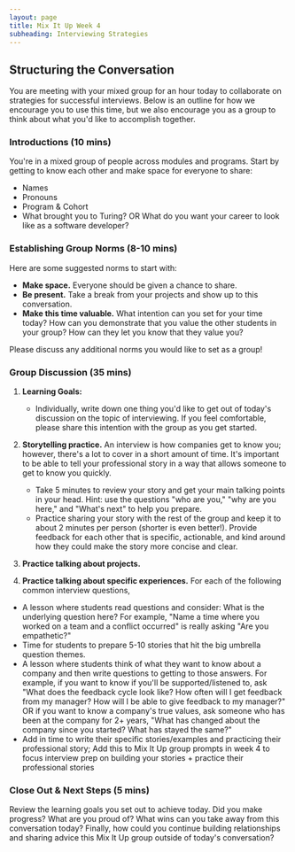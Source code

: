 ```yaml
---
layout: page
title: Mix It Up Week 4
subheading: Interviewing Strategies
---
```


## Structuring the Conversation
You are meeting with your mixed group for an hour today to collaborate on strategies for successful interviews. Below is an outline for how we encourage you to use this time, but we also encourage you as a group to think about what you'd like to accomplish together.

### Introductions (10 mins)
You're in a mixed group of people across modules and programs. Start by getting to know each other and make space for everyone to share:

* Names
* Pronouns
* Program & Cohort
* What brought you to Turing? OR What do you want your career to look like as a software developer?

### Establishing Group Norms (8-10 mins)
Here are some suggested norms to start with:

* **Make space.** Everyone should be given a chance to share.
* **Be present.** Take a break from your projects and show up to this conversation.
* **Make this time valuable.** What intention can you set for your time today? How can you demonstrate that you value the other students in your group? How can they let you know that they value you?

Please discuss any additional norms you would like to set as a group!

### Group Discussion (35 mins)

1. **Learning Goals:**

   * Individually, write down one thing you'd like to get out of today's discussion on the topic of interviewing. If you feel comfortable, please share this intention with the group as you get started. 

2. **Storytelling practice.** An interview is how companies get to know you; however, there's a lot to cover in a short amount of time. It's important to be able to tell your professional story in a way that allows someone to get to know you quickly.  

    * Take 5 minutes to review your story and get your main talking points in your head. Hint: use the questions "who are you," "why are you here," and "What's next" to help you prepare.
    * Practice sharing your story with the rest of the group and keep it to about 2 minutes per person (shorter is even better!). Provide feedback for each other that is specific, actionable, and kind around how they could make the story more concise and clear.

3. **Practice talking about projects.**

4. **Practice talking about specific experiences.** For each of the following common interview questions, 
  
  
  * A lesson where students read questions and consider: What is the underlying question here? For example, "Name a time where you worked on a team and a conflict occurred" is really asking "Are you empathetic?"
* Time for students to prepare 5-10 stories that hit the big umbrella question themes.
* A lesson where students think of what they want to know about a company and then write questions to getting to those answers. For example, if you want to know if you'll be supported/listened to, ask "What does the feedback cycle look like? How often will I get feedback from my manager? How will I be able to give feedback to my manager?" OR if you want to know a company's true values, ask someone who has been at the company for 2+ years, "What has changed about the company since you started? What has stayed the same?"
* Add in time to write their specific stories/examples and practicing their professional story; Add this to Mix It Up group prompts in week 4 to focus interview prep on building your stories + practice their professional stories

### Close Out & Next Steps (5 mins)
Review the learning goals you set out to achieve today. Did you make progress? What are you proud of? What wins can you take away from this conversation today? Finally, how could you continue building relationships and sharing advice this Mix It Up group outside of today's conversation? 
